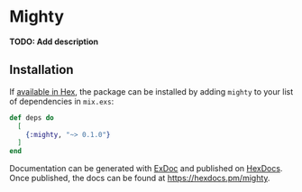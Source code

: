 # Mighty

**TODO: Add description**

## Installation

If [available in Hex](https://hex.pm/docs/publish), the package can be installed
by adding `mighty` to your list of dependencies in `mix.exs`:

```elixir
def deps do
  [
    {:mighty, "~> 0.1.0"}
  ]
end
```

Documentation can be generated with [ExDoc](https://github.com/elixir-lang/ex_doc)
and published on [HexDocs](https://hexdocs.pm). Once published, the docs can
be found at <https://hexdocs.pm/mighty>.

